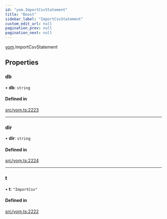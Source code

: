 ```yaml
---
id: "yom.ImportCsvStatement"
title: "Boost"
sidebar_label: "ImportCsvStatement"
custom_edit_url: null
pagination_prev: null
pagination_next: null
---
```


[yom](../namespaces/yom.md).ImportCsvStatement

## Properties

### db

• **db**: `string`

#### Defined in

[src/yom.ts:2223](https://github.com/yolmio/boost/blob/5cada48/src/yom.ts#L2223)

___

### dir

• **dir**: `string`

#### Defined in

[src/yom.ts:2224](https://github.com/yolmio/boost/blob/5cada48/src/yom.ts#L2224)

___

### t

• **t**: ``"ImportCsv"``

#### Defined in

[src/yom.ts:2222](https://github.com/yolmio/boost/blob/5cada48/src/yom.ts#L2222)
